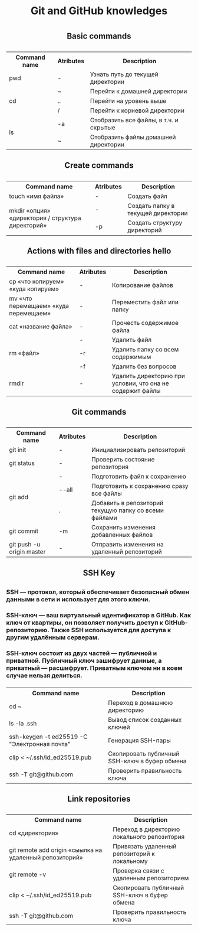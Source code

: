 
<h1 align = "center"> Git and GitHub knowledges<h1>

    
<h2 align = "center"> Basic commands <h2>
<h3>
    <table align = "center"> 
        <tr>
            <th> Command name </th>
            <th> Atributes </th>
            <th> Description </th>
        </tr>
        <tr>
            <td> pwd </td>
            <td> - </td>
            <td> Узнать путь до текущей директории </td>
        <tr>
        <tr>
            <td rowspan = "3"> cd  </td>
            <td> ~ </td>
            <td> Перейти к домашней директории </td>
        </tr>
        <tr>
            <td> .. </td>
            <td> Перейти на уровень выше </td>
        </tr>
        <tr>
            <td> / </td>
            <td> Перейти к корневой директории </td>
        </tr>
        <tr>
            <td rowspan = 2> ls </td>
            <td> -a </td>
            <td> Отобразить все файлы, в т.ч. и скрытые </td>
        </tr>
        <tr>
            <td> ~ </td>
            <td> Отобразить файлы домашней директории </td>
        </tr>
    </table>
</h3>

    
<h2 align = "center"> Create commands <h2>
<h3>
    <table align = "center"> 
        <tr>
            <th> Command name </th>
            <th> Atributes </th>
            <th> Description </th>
        </tr>
        <tr>
            <td> touch «имя файла» </td>
            <td> - </td>
            <td> Создать файл </td>
        <tr>
        <tr>
            <td rowspan = "2"> mkdir «опция» «директория / структура директорий» </td>
            <td> - </td>
            <td> Создать папку в текущей директории </td>
        </tr>
        <tr>
            <td> -р </td>
            <td> Создать структуру директорий </td>
        </tr>
    </table>
</h3>


<h2 align = "center"> Actions with files and directories hello<h2>
<h3>
    <table align = "center"> 
        <tr>
            <th> Command name </th>
            <th> Atributes </th>
            <th> Description </th>
        </tr>
        <tr>
            <td> cp «что копируем» «куда копируем» </td>
            <td> - </td>
            <td> Копирование файлов </td>
        <tr>
        <tr>
            <td> mv «что перемещаем» «куда перемещаем» </td>
            <td> - </td>
            <td> Переместить файл или папку </td>
        </tr>
        <tr>
            <td> cat «название файла» </td>
            <td> - </td>
            <td>Прочесть содержимое файла</td>
        </tr>
        <tr>
            <td rowspan = "3"> rm «файл» </td>
            <td> - </td>
            <td> Удалить файл </td>
        </tr>
        <tr>
            <td> -r </td>
            <td>Удалить папку со всем содержимым</td>
        </tr>
        <tr>
            <td> -f </td>
            <td>Удалить без вопросов</td>
        </tr>
        <tr>
            <td> rmdir </td>
            <td>-</td>
            <td>Удалить директорию при условии, что она не содержит файлы</td>
        </tr>
    </table>
</h3>

<h2 align = "center"> Git commands <h2>
<h3>
    <table align = "center"> 
        <tr>
            <th> Command name </th>
            <th> Atributes </th>
            <th> Description </th>
        </tr>
        <tr>
            <td> git init </td>
            <td> - </td>
            <td> Инициализировать репозиторий </td>
        <tr>
        <tr>
            <td> git status </td>
            <td> - </td>
            <td> Проверить состояние репозитория </td>
        </tr>
        <tr>
            <td rowspan = "3"> git add  </td>
            <td> - </td>
            <td>Подготовить файл к сохранению</td>
        </tr>
        <tr>
            <td> --all </td>
            <td> Подготовить к сохранению сразу все файлы </td>
        </tr>
        <tr>
            <td> . </td>
            <td>Добавить в репозиторий текущую папку со всеми файлами</td>
        </tr>
        <tr>
            <td> git commit </td>
            <td>-m</td>
            <td>Сохранить изменения добавленных файлов</td>
        </tr>
        <tr>
            <td> git push -u origin master </td>
            <td> - </td>
            <td>Отправить изменения на удаленный репозиторий</td>
        </tr>
    </table>
</h3>


<h2 align = "center"> SSH Key <h2>
<h3> SSH — протокол, который обеспечивает безопасный обмен данными в сети и использует для этого ключи.<h3>
<h3> SSH-ключ — ваш виртуальный идентификатор в GitHub. Как ключ от квартиры, он позволяет получить доступ к GitHub-репозиторию. Также SSH используется для доступа к другим удалённым серверам.<h3>
<h3> SSH-ключ состоит из двух частей — публичной и приватной. Публичный ключ зашифрует данные, а приватный — расшифрует. Приватным ключом ни в коем случае нельзя делиться.<h3>
<h3>
    <table align = "center"> 
        <tr>
            <th> Command name </th>
            <th> Description </th>
        </tr>
        <tr>
            <td> cd ~ </td>
            <td> Переход в домашнюю директорию </td>
        <tr>
        <tr>
            <td> ls -la .ssh </td>
            <td> Вывод список созданных ключей </td>
        </tr>
        <tr>
            <td> ssh-keygen -t ed25519 -C "Электронная почта"  </td>
            <td>Генерация SSH-пары</td>
        </tr>
        <tr>
            <td> clip < ~/.ssh/id_ed25519.pub  </td>
            <td> Скопировать публичный SSH-ключ в буфер обмена </td>
        </tr>
        <tr>
            <td> ssh -T git@github.com </td>
            <td> Проверить правильность ключа </td>
        </tr>
    </table>
</h3>


<h2 align = "center"> Link repositories <h2>
<h3>
    <table align = "center"> 
        <tr>
            <th> Command name </th>
            <th> Description </th>
        </tr>
        <tr>
            <td> cd «директория» </td>
            <td> Переход в директорию локального репозитория </td>
        <tr>
        <tr>
            <td>  git remote add origin «сыылка на удаленный репозиторий» </td>
            <td> Привязать удаленный репозиторий к локальному </td>
        </tr>
        <tr>
            <td> git remote -v </td>
            <td>  Проверка связи с удаленным репозиторием </td>
        </tr>
        <tr>
            <td> clip < ~/.ssh/id_ed25519.pub  </td>
            <td> Скопировать публичный SSH-ключ в буфер обмена </td>
        </tr>
        <tr>
            <td> ssh -T git@github.com </td>
            <td> Проверить правильность ключа </td>
        </tr>
    </table>
</h3>
